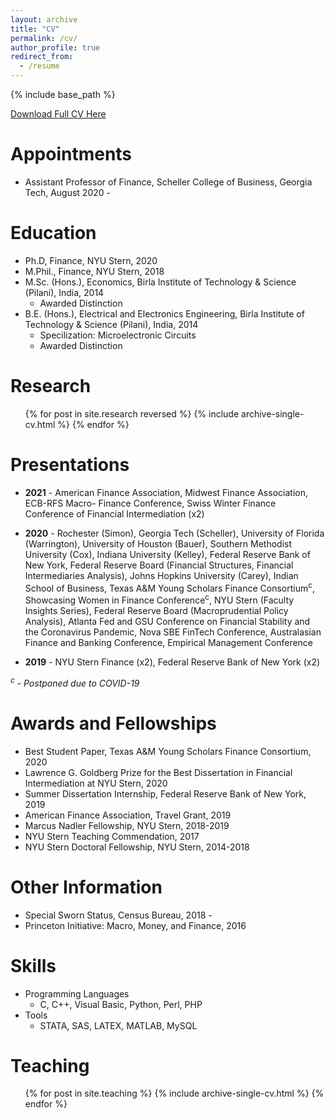 ```yaml
---
layout: archive
title: "CV"
permalink: /cv/
author_profile: true
redirect_from:
  - /resume
---
```


{% include base_path %}

<a href= "https://manasagopal.com/files/Manasa_Gopal_CV.pdf"  target="_blank"> Download Full CV Here</a> 


Appointments
====
* Assistant Professor of Finance, Scheller College of Business, Georgia Tech, August 2020 - 

Education
======
* Ph.D, Finance, NYU Stern, 2020 
* M.Phil., Finance, NYU Stern, 2018
* M.Sc. (Hons.), Economics, Birla Institute of Technology & Science (Pilani), India, 2014 
  * Awarded Distinction
* B.E. (Hons.), Electrical and Electronics Engineering, Birla Institute of Technology & Science (Pilani), India, 2014
  * Specilization: Microelectronic Circuits
  * Awarded Distinction

Research
======
  <ul>{% for post in site.research reversed %}
    {% include archive-single-cv.html %}
  {% endfor %}</ul>
  
Presentations
====

* <b>2021</b> - American Finance Association, Midwest Finance Association, ECB-RFS Macro-
Finance Conference, Swiss Winter Finance Conference of Financial Intermediation (x2)

* <b>2020</b> - Rochester (Simon), Georgia Tech (Scheller), University of Florida (Warrington), University of Houston (Bauer), 
	Southern Methodist University (Cox), Indiana University (Kelley), Federal Reserve Bank of New York, 
	Federal Reserve Board (Financial Structures, Financial Intermediaries Analysis), Johns Hopkins University (Carey), 
	Indian School of Business, Texas A\&M Young Scholars Finance Consortium<sup>c</sup>, Showcasing Women in Finance Conference<sup>c</sup>, 
	NYU Stern (Faculty Insights Series), Federal Reserve Board (Macroprudential Policy Analysis), Atlanta Fed and GSU Conference on Financial 
	Stability and the  Coronavirus Pandemic, Nova SBE FinTech Conference, Australasian Finance and Banking Conference, Empirical Management Conference
	
* <b>2019</b> - NYU Stern Finance (x2), Federal Reserve Bank of New York (x2)
	
<i><sup>c</sup> - Postponed due to COVID-19</i>

Awards and Fellowships
======
* Best Student Paper, Texas A&M Young Scholars Finance Consortium, 2020
* Lawrence G. Goldberg Prize for the Best Dissertation in Financial Intermediation at NYU Stern, 2020
* Summer Dissertation Internship, Federal Reserve Bank of New York, 2019
* American Finance Association, Travel Grant, 2019
* Marcus Nadler Fellowship, NYU Stern, 2018-2019
* NYU Stern Teaching Commendation, 2017
* NYU Stern Doctoral Fellowship, NYU Stern, 2014-2018 

Other Information
=======
* Special Sworn Status, Census Bureau, 2018 - 
* Princeton Initiative: Macro, Money, and Finance, 2016 

Skills
======
* Programming Languages
  * C, C++, Visual Basic, Python, Perl, PHP
* Tools
  * STATA, SAS, LATEX, MATLAB, MySQL

  
Teaching
======
  <ul>{% for post in site.teaching %}
    {% include archive-single-cv.html %}
  {% endfor %}</ul>

